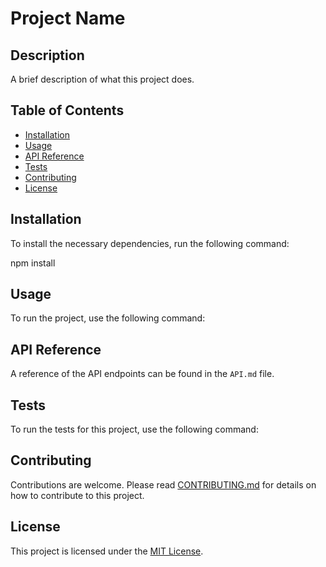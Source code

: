 # Project Name

## Description

A brief description of what this project does.

## Table of Contents

- [Installation](#installation)
- [Usage](#usage)
- [API Reference](#api-reference)
- [Tests](#tests)
- [Contributing](#contributing)
- [License](#license)

## Installation

To install the necessary dependencies, run the following command:

npm install

## Usage

To run the project, use the following command:


## API Reference

A reference of the API endpoints can be found in the `API.md` file.

## Tests

To run the tests for this project, use the following command:


## Contributing

Contributions are welcome. Please read [CONTRIBUTING.md](CONTRIBUTING.md) for details on how to contribute to this project.

## License

This project is licensed under the [MIT License](LICENSE).
